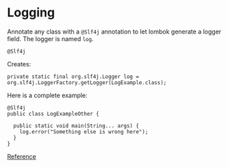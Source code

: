# Logging

Annotate any class with a `@Slf4j` annotation to let lombok generate a logger field. The logger is named `log`.

`@Slf4j`

Creates:

```
private static final org.slf4j.Logger log = org.slf4j.LoggerFactory.getLogger(LogExample.class);
```

Here is a complete example:

```
@Slf4j
public class LogExampleOther {
  
  public static void main(String... args) {
    log.error("Something else is wrong here");
  }
}
```

[Reference](https://projectlombok.org/features/log)
